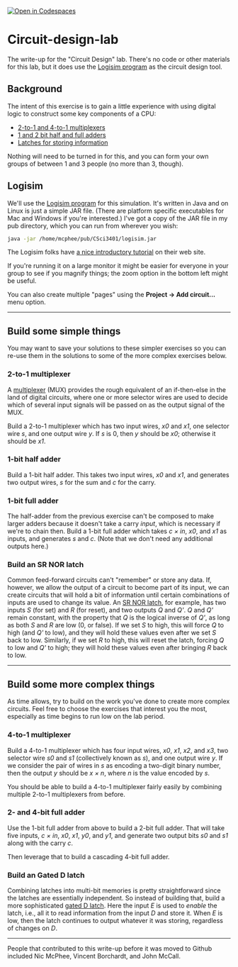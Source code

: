 [![Open in Codespaces](https://classroom.github.com/assets/launch-codespace-f4981d0f882b2a3f0472912d15f9806d57e124e0fc890972558857b51b24a6f9.svg)](https://classroom.github.com/open-in-codespaces?assignment_repo_id=9584883)
# Circuit-design-lab

The write-up for the "Circuit Design" lab. There's no code or other materials for this lab, but it does use the [Logisim program](http://www.cburch.com/logisim/index.html) as the circuit design tool.

## Background

The intent of this exercise is to gain a little experience with using
digital logic to construct some key components of a CPU:

-   [2-to-1 and 4-to-1
    multiplexers](http://en.wikipedia.org/wiki/Multiplexer)
-   [1 and 2 bit half and full
    adders](http://en.wikipedia.org/wiki/Adder_(electronics))
-   [Latches for storing information](http://en.wikipedia.org/wiki/Latch_(electronics)#SR_NOR_latch)

Nothing will need to be turned in for this, and you can form your own
groups of between 1 and 3 people (no more than 3, though).

## Logisim

We'll use the [Logisim
program](http://www.cburch.com/logisim/index.html) for this
simulation. It's written in Java and on Linux is just a simple JAR file.
(There are platform specific executables for Mac and Windows if you're
interested.) I've got a copy of the JAR file in my pub directory, which
you can run from wherever you wish: 
```bash
java -jar /home/mcphee/pub/CSci3401/logisim.jar
````

The Logisim folks have 
[a nice introductory tutorial](http://www.cburch.com/logisim/docs/2.7/en/html/guide/tutorial/index.html) 
on their web site.

If you're running it on a large monitor it might be easier for everyone
in your group to see if you magnify things; the zoom option in the
bottom left might be useful.

You can also create multiple "pages" using the **Project -\> Add
circuit...** menu option.

------------------------------------------------------------------------

## Build some simple things

You may want to save your solutions to these simpler exercises so you
can re-use them in the solutions to some of the more complex exercises
below.

### 2-to-1 multiplexer

A [multiplexer](http://en.wikipedia.org/wiki/Multiplexer) (MUX) provides
the rough equivalent of an if-then-else in the land of digital
circuits, where one or more selector wires are used to decide which of
several input signals will be passed on as the output signal of the MUX.

Build a 2-to-1 multiplexer which has two input wires, *x0* and *x1*, one
selector wire *s*, and one output wire *y*. If *s* is 0, then *y* should
be *x0*; otherwise it should be *x1*.

### 1-bit half adder

Build a 1-bit half adder. This takes two input wires, *x0* and *x1*, and
generates two output wires, *s* for the sum and *c* for the carry.

### 1-bit full adder

The half-adder from the previous exercise can't be composed to make
larger adders because it doesn't take a carry *input*, which is
necessary if we're to chain then. Build a 1-bit full adder which takes
*c × in*, *x0*, and *x1* as inputs, and generates *s* and *c*. (Note that
we don't need any additional outputs here.)

### Build an SR NOR latch

Common feed-forward circuits can't "remember" or store any data. If,
however, we allow the output of a circuit to become part of its input,
we can create circuits that will hold a bit of information until certain
combinations of inputs are used to change its value. An [SR NOR
latch](http://en.wikipedia.org/wiki/Latch_(electronics)#SR_NOR_latch),
for example, has two inputs *S* (for set) and *R* (for reset), and two
outputs *Q* and *Q'*. *Q* and *Q'* remain constant, with the property
that *Q* is the logical inverse of *Q'*, as long as both *S* and *R* are
low (0, or false). If we set *S* to high, this will force *Q* to high
(and *Q'* to low), and they will hold these values even after we set *S*
back to low. Similarly, if we set *R* to high, this will reset the
latch, forcing *Q* to low and *Q'* to high; they will hold these values
even after bringing *R* back to low.

------------------------------------------------------------------------

## Build some more complex things

As time allows, try to build on the work you've done to create more
complex circuits. Feel free to choose the exercises that interest you
the most, especially as time begins to run low on the lab period.

### 4-to-1 multiplexer

Build a 4-to-1 multiplexer which has four input wires, *x0*, *x1*, *x2*,
and *x3*, two selector wire *s0* and *s1* (collectively known as *s*),
and one output wire *y*. If we consider the pair of wires in *s* as
encoding a two-digit binary number, then the output *y* should be
*x × n*, where *n* is the value encoded by *s*.

You should be able to build a 4-to-1 multiplexer fairly easily by
combining multiple 2-to-1 multiplexers from before.

### 2- and 4-bit full adder

Use the 1-bit full adder from above to build a 2-bit full adder. That
will take five inputs, *c × in*, *x0*, *x1*, *y0*, and *y1*, and generate
two output bits *s0* and *s1* along with the carry *c*.

Then leverage that to build a cascading 4-bit full adder.

### Build an Gated D latch

Combining latches into multi-bit memories is pretty straightforward
since the latches are essentially independent. So instead of building
that, build a more sophisticated [gated D
latch](http://en.wikipedia.org/wiki/Latch_(electronics)#Gated_D_latch).
Here the input *E* is used to *enable* the latch, i.e., all it to read
information from the input *D* and store it. When *E* is low, then the
latch continues to output whatever it was storing, regardless of changes
on *D*.

---

People that contributed to this write-up before it was moved to Github included Nic McPhee, Vincent Borchardt, and John McCall.
